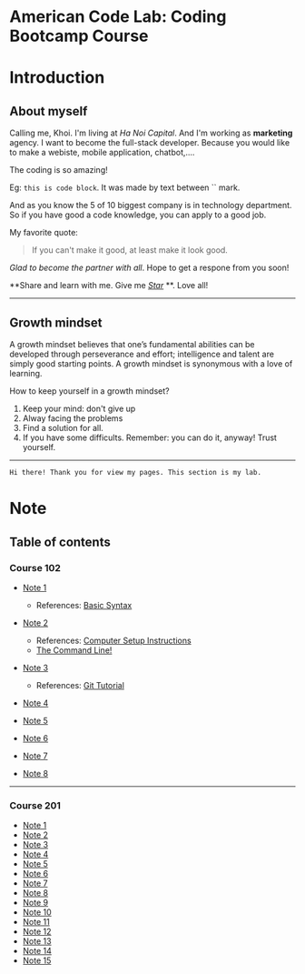 # American Code Lab: Coding Bootcamp Course
# Introduction

## About myself
Calling me, Khoi. I'm living at *Ha Noi Capital*. And I'm working as **marketing** agency. I want to become the full-stack developer. Because you would like to make a webiste, mobile application, chatbot,.... 

The coding is so amazing!

Eg: `this is code block`. It was made by text between `` mark.  

And as you know the 5 of 10 biggest company is in technology department. So if you have good a code knowledge, you can apply to a good job.

My favorite quote:
> If you can't make it good, at least make it look good.

_Glad to become the partner with all_. Hope to get a respone from you soon! 


**Share and learn with me. Give me _[Star](https://github.com/khoinguyenminh)_ **. Love all!

--------------------------------------

## Growth mindset
A growth mindset believes that one’s fundamental abilities can be developed through perseverance and effort; intelligence and talent are simply good starting points. A growth mindset is synonymous with a love of learning.

How to keep yourself in a growth mindset?
1. Keep your mind: don't give up
2. Alway facing the problems
3. Find a solution for all.
4. If you have some difficults. Remember: you can do it, anyway! Trust yourself.

--------------------------------------------------
`Hi there! Thank you for view my pages. This section is my lab.`

# Note

## Table of contents
### Course 102
* [Note 1](/code-102/note-1.md)
    * References: [Basic Syntax](https://www.markdownguide.org/basic-syntax/)

* [Note 2](/code-102/note-2.md)
    * References: [Computer Setup Instructions](https://codefellows.github.io/setup-guide/)
    * [The Command Line!](https://ryanstutorials.net/linuxtutorial/commandline.php)

* [Note 3](/code-102/note-3.md) 
    * References: [Git Tutorial](https://blog.udemy.com/git-tutorial-a-comprehensive-guide/)

* [Note 4](/code-102/note-4.md)
* [Note 5](/code-102/note-5.md)
* [Note 6](/code-102/note-6.md)
* [Note 7](/code-102/note-7.md)
* [Note 8](/code-102/note-8.md)

----------------------------------------------------
### Course 201
* [Note 1](/code-201/note-1.md)
* [Note 2](/code-201/note-2.md)
* [Note 3](/code-201/note-3.md)
* [Note 4](/code-201/note-4.md)
* [Note 5](/code-201/note-5.md)
* [Note 6](/code-201/note-6.md)
* [Note 7](/code-201/note-7.md)
* [Note 8](/code-201/note-8.md)
* [Note 9](/code-201/note-9.md)
* [Note 10](/code-201/note-10.md)
* [Note 11](/code-201/note-11.md)
* [Note 12](/code-201/note-12.md)
* [Note 13](/code-201/note-13.md)
* [Note 14](/code-201/note-14.md)
* [Note 15](/code-201/note-15.md)
